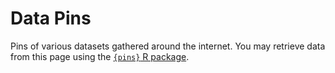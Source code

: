 # Data Pins 

Pins of various datasets gathered around the internet. You may retrieve data from this page using the [`{pins}` R package](https://cran.r-project.org/package=pins).
